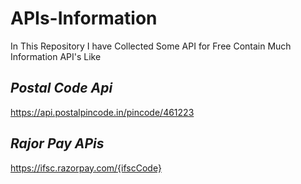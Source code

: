 # APIs-Information
In This Repository I have Collected Some API for Free Contain Much Information API's Like 
## *Postal Code Api*
https://api.postalpincode.in/pincode/461223
## *Rajor Pay APis*
https://ifsc.razorpay.com/{ifscCode}



